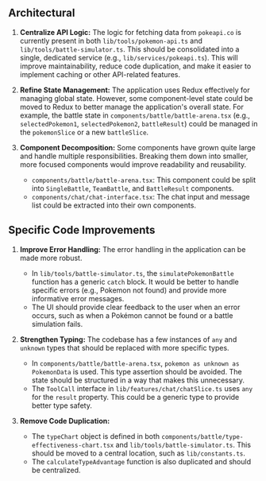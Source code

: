 
## Architectural

1.  **Centralize API Logic:** The logic for fetching data from `pokeapi.co` is currently present in both `lib/tools/pokemon-api.ts` and `lib/tools/battle-simulator.ts`. This should be consolidated into a single, dedicated service (e.g., `lib/services/pokeapi.ts`). This will improve maintainability, reduce code duplication, and make it easier to implement caching or other API-related features.

2.  **Refine State Management:** The application uses Redux effectively for managing global state. However, some component-level state could be moved to Redux to better manage the application's overall state. For example, the battle state in `components/battle/battle-arena.tsx` (e.g., `selectedPokemon1`, `selectedPokemon2`, `battleResult`) could be managed in the `pokemonSlice` or a new `battleSlice`.

3.  **Component Decomposition:** Some components have grown quite large and handle multiple responsibilities. Breaking them down into smaller, more focused components would improve readability and reusability.
    *   `components/battle/battle-arena.tsx`: This component could be split into `SingleBattle`, `TeamBattle`, and `BattleResult` components.
    *   `components/chat/chat-interface.tsx`: The chat input and message list could be extracted into their own components.

## Specific Code Improvements

1.  **Improve Error Handling:** The error handling in the application can be made more robust.
    *   In `lib/tools/battle-simulator.ts`, the `simulatePokemonBattle` function has a generic `catch` block. It would be better to handle specific errors (e.g., Pokemon not found) and provide more informative error messages.
    *   The UI should provide clear feedback to the user when an error occurs, such as when a Pokémon cannot be found or a battle simulation fails.

2.  **Strengthen Typing:** The codebase has a few instances of `any` and `unknown` types that should be replaced with more specific types.
    *   In `components/battle/battle-arena.tsx`, `pokemon as unknown as PokemonData` is used. This type assertion should be avoided. The state should be structured in a way that makes this unnecessary.
    *   The `ToolCall` interface in `lib/features/chat/chatSlice.ts` uses `any` for the `result` property. This could be a generic type to provide better type safety.

3.  **Remove Code Duplication:**
    *   The `typeChart` object is defined in both `components/battle/type-effectiveness-chart.tsx` and `lib/tools/battle-simulator.ts`. This should be moved to a central location, such as `lib/constants.ts`.
    *   The `calculateTypeAdvantage` function is also duplicated and should be centralized.
